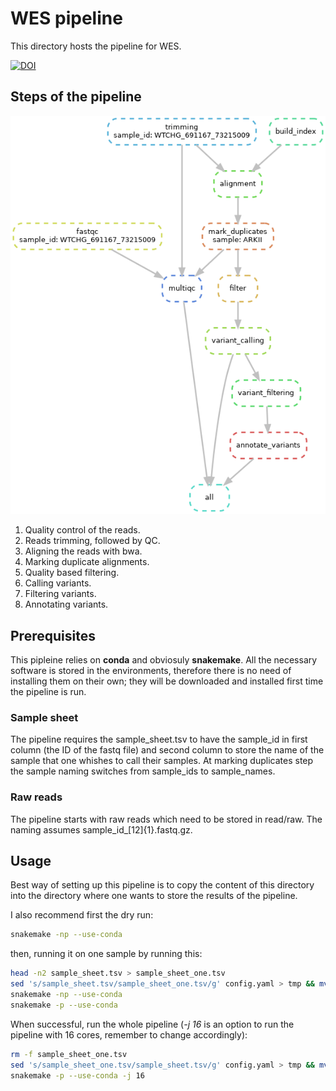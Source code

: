 # WES pipeline

This directory hosts the pipeline for WES.

[![DOI](https://zenodo.org/badge/327455301.svg)](https://zenodo.org/badge/latestdoi/327455301)


## Steps of the pipeline

![Outline for a pipeline](dag.png)

1. Quality control of the reads.
2. Reads trimming, followed by QC.
3. Aligning the reads with bwa.
4. Marking duplicate alignments.
5. Quality based filtering.
6. Calling variants.
7. Filtering variants.
8. Annotating variants.

## Prerequisites

This pipleine relies on **conda** and obviosuly **snakemake**. All the necessary software is stored in the environments, therefore there is no need of installing them on their own; they will be downloaded and installed first time the pipeline is run.

### Sample sheet
The pipeline requires the sample_sheet.tsv to have the sample_id in first column (the ID of the fastq file) and second column to store the name of the sample that one whishes to call their samples. At marking duplicates step the sample naming switches from sample_ids to sample_names.

### Raw reads
The pipeline starts with raw reads which need to be stored in read/raw. The naming assumes sample_id_[12]{1}.fastq.gz.

## Usage

Best way of setting up this pipeline is to copy the content of this directory into the directory where one wants to store the results of the pipeline.

I also recommend first the dry run:

```bash
snakemake -np --use-conda
```

then, running it on one sample by running this:

```bash
head -n2 sample_sheet.tsv > sample_sheet_one.tsv
sed 's/sample_sheet.tsv/sample_sheet_one.tsv/g' config.yaml > tmp && mv tmp config.yaml
snakemake -np --use-conda
snakemake -p --use-conda
```

When successful, run the whole pipeline (*-j 16* is an option to run the pipeline with 16 cores, remember to change accordingly):

```bash
rm -f sample_sheet_one.tsv
sed 's/sample_sheet_one.tsv/sample_sheet.tsv/g' config.yaml > tmp && mv tmp config.yaml
snakemake -p --use-conda -j 16
```
